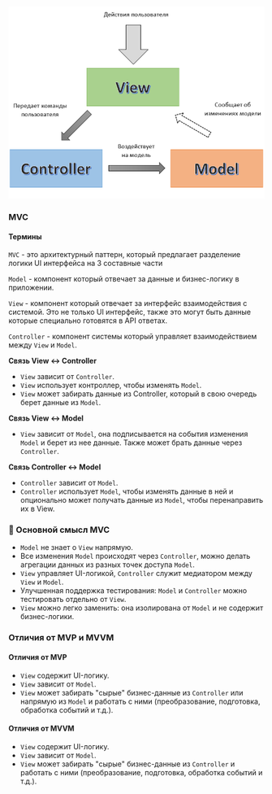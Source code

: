 ![alt text](docs/mvc.png)

### MVC

#### Термины

`MVC` - это архитектурный паттерн, который предлагает разделение логики UI интерфейса на 3 составные части

`Model` - компонент который отвечает за данные и бизнес-логику в приложении.

`View` - компонент который отвечает за интерфейс взаимодействия с системой. Это не только UI интерфейс, также это могут быть данные которые специально готовятся в API ответах.

`Controller` - компонент системы который управляет взаимодействием между `View` и `Model`.

**Связь View ↔ Controller**

- `View` зависит от `Controller`.
- `View` использует контроллер, чтобы изменять `Model`.
- `View` может забирать данные из Controller, который в свою очередь берет данные из `Model`.

**Связь View ↔ Model**

- `View` зависит от `Model`, она подписывается на события изменения `Model` и берет из нее данные.
  Также может брать данные через `Controller`.

**Связь Controller ↔ Model**

- `Controller` зависит от `Model`.
- `Controller` использует `Model`, чтобы изменять данные в ней и опционально может получать данные из `Model`, чтобы перенаправить их в View.

### 📌 Основной смысл MVC

- `Model` не знает о `View` напрямую.
- Все изменения `Model` происходят через `Controller`, можно делать агрегации данных из разных точек доступа `Model`.
- `View` управляет UI-логикой, `Controller` служит медиатором между `View` и `Model`.
- Улучшенная поддержка тестирования: `Model` и `Controller` можно тестировать отдельно от `View`.
- `View` можно легко заменить: она изолирована от `Model` и не содержит бизнес-логики.

### Отличия от MVP и MVVM

#### Отличия от MVP

- `View` содержит UI-логику.
- `View` зависит от `Model`.
- `View` может забирать "сырые" бизнес-данные из `Controller` или напрямую из `Model` и работать с ними (преобразование, подготовка, обработка событий и т.д.).

#### Отличия от MVVM

- `View` содержит UI-логику.
- `View` зависит от `Model`.
- `View` может забирать "сырые" бизнес-данные из `Controller` и работать с ними (преобразование, подготовка, обработка событий и т.д.).
